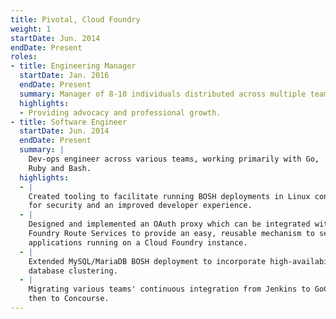 ```yaml
---
title: Pivotal, Cloud Foundry
weight: 1
startDate: Jun. 2014
endDate: Present
roles:
- title: Engineering Manager
  startDate: Jan. 2016
  endDate: Present
  summary: Manager of 8-10 individuals distributed across multiple teams.
  highlights:
  - Providing advocacy and professional growth.
- title: Software Engineer
  startDate: Jun. 2014
  endDate: Present
  summary: |
    Dev-ops engineer across various teams, working primarily with Go,
    Ruby and Bash.
  highlights:
  - |
    Created tooling to facilitate running BOSH deployments in Linux containers
    for security and an improved developer experience.
  - |
    Designed and implemented an OAuth proxy which can be integrated with Cloud
    Foundry Route Services to provide an easy, reusable mechanism to secure
    applications running on a Cloud Foundry instance.
  - |
    Extended MySQL/MariaDB BOSH deployment to incorporate high-availability via
    database clustering.
  - |
    Migrating various teams' continuous integration from Jenkins to GoCD and
    then to Concourse.
---
```

